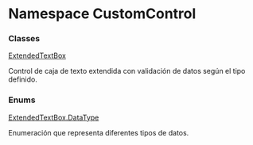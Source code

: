 # <a id="CustomControl"></a> Namespace CustomControl

### Classes

 [ExtendedTextBox](CustomControl.ExtendedTextBox.md)

Control de caja de texto extendida con validación de datos según el tipo definido.

### Enums

 [ExtendedTextBox.DataType](CustomControl.ExtendedTextBox.DataType.md)

Enumeración que representa diferentes tipos de datos.

